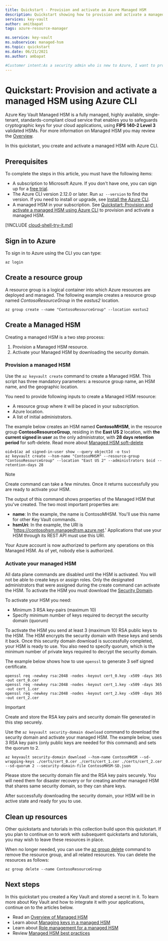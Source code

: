 ```yaml
---
title: Quickstart - Provision and activate an Azure Managed HSM
description: Quickstart showing how to provision and activate a managed HSM using Azure CLI
services: key-vault
author: amitbapat
tags: azure-resource-manager

ms.service: key-vault
ms.subservice: managed-hsm
ms.topic: quickstart
ms.date: 06/21/2021
ms.author: ambapat

#Customer intent:As a security admin who is new to Azure, I want to provision and activate a managed HSM
---
```


# Quickstart: Provision and activate a managed HSM using Azure CLI

Azure Key Vault Managed HSM is a fully managed, highly available, single-tenant, standards-compliant cloud service that enables you to safeguards cryptographic keys for your cloud applications, using **FIPS  140-2 Level 3** validated HSMs. For more information on Managed HSM you may review the [Overview](overview.md). 

In this quickstart, you create and activate a managed HSM with Azure CLI.

## Prerequisites

To complete the steps in this article, you must have the following items:

* A subscription to Microsoft Azure. If you don't have one, you can sign up for a [free trial](https://azure.microsoft.com/pricing/free-trial).
* The Azure CLI version 2.12.0 or later. Run `az --version` to find the version. If you need to install or upgrade, see [Install the Azure CLI]( /cli/azure/install-azure-cli).
* A managed HSM in your subscription. See [Quickstart: Provision and activate a managed HSM using Azure CLI](quick-create-cli.md) to provision and activate a managed HSM.

[!INCLUDE [cloud-shell-try-it.md](../../../includes/cloud-shell-try-it.md)]

## Sign in to Azure

To sign in to Azure using the CLI you can type:

```azurecli
az login
```

## Create a resource group

A resource group is a logical container into which Azure resources are deployed and managed. The following example creates a resource group named *ContosoResourceGroup* in the *eastus2* location.

```azurecli-interactive
az group create --name "ContosoResourceGroup" --location eastus2
```

## Create a Managed HSM

Creating a managed HSM is a two step process:
1. Provision a Managed HSM resource.
1. Activate your Managed HSM by downloading the security domain.

### Provision a managed HSM

Use the `az keyvault create` command to create a Managed HSM. This script has three mandatory parameters: a resource group name, an HSM name, and the geographic location.

You need to provide following inputs to create a Managed HSM resource:
- A resource group where it will be placed in your subscription.
- Azure location.
- A list of initial administrators.

The example below creates an HSM named **ContosoMHSM**, in the resource group  **ContosoResourceGroup**, residing in the **East US 2** location, with **the current signed in user** as the only administrator, with **28 days retention period** for soft-delete. Read more about [Managed HSM soft-delete](soft-delete-overview.md)

```azurecli-interactive
oid=$(az ad signed-in-user show --query objectId -o tsv)
az keyvault create --hsm-name "ContosoMHSM" --resource-group "ContosoResourceGroup" --location "East US 2" --administrators $oid --retention-days 28
```

> [!NOTE]
> Create command can take a few minutes. Once it returns successfully you are ready to activate your HSM.

The output of this command shows properties of the Managed HSM that you've created. The two most important properties are:

* **name**: In the example, the name is ContosoMHSM. You'll use this name for other Key Vault commands.
* **hsmUri**: In the example, the URI is 'https://contosohsm.managedhsm.azure.net.' Applications that use your HSM through its REST API must use this URI.

Your Azure account is now authorized to perform any operations on this Managed HSM. As of yet, nobody else is authorized.

### Activate your managed HSM

All data plane commands are disabled until the HSM  is activated. You will not be able to create keys or assign roles. Only the designated administrators that were assigned during the create command can activate the HSM. To activate the HSM you must download the [Security Domain](security-domain.md).

To activate your HSM you need:
- Minimum 3 RSA key-pairs (maximum 10)
- Specify minimum number of keys required to decrypt the security domain (quorum)

To activate the HSM you send at least 3 (maximum 10) RSA public keys to the HSM. The HSM encrypts the security domain with these keys and sends it back. Once this security domain download is successfully completed, your HSM is ready to use. You also need to specify quorum, which is the minimum number of private keys required to decrypt the security domain.

The example below shows how to use  `openssl` to generate 3 self signed certificate.

```azurecli-interactive
openssl req -newkey rsa:2048 -nodes -keyout cert_0.key -x509 -days 365 -out cert_0.cer
openssl req -newkey rsa:2048 -nodes -keyout cert_1.key -x509 -days 365 -out cert_1.cer
openssl req -newkey rsa:2048 -nodes -keyout cert_2.key -x509 -days 365 -out cert_2.cer
```

> [!IMPORTANT]
> Create and store the RSA key pairs and security domain file generated in this step securely.

Use the `az keyvault security-domain download` command to download the security domain and activate your managed HSM. The example below, uses 3 RSA key pairs (only public keys are needed for this command) and sets the quorum to 2.

```azurecli-interactive
az keyvault security-domain download --hsm-name ContosoMHSM --sd-wrapping-keys ./certs/cert_0.cer ./certs/cert_1.cer ./certs/cert_2.cer --sd-quorum 2 --security-domain-file ContosoMHSM-SD.json
```

Please store the security domain file and the RSA key pairs securely. You will need them for disaster recovery or for creating another managed HSM that shares same security domain, so they can share keys.

After successfully downloading the security domain, your HSM will be in active state and ready for you to use.

## Clean up resources

Other quickstarts and tutorials in this collection build upon this quickstart. If you plan to continue on to work with subsequent quickstarts and tutorials, you may wish to leave these resources in place.

When no longer needed, you can use the [az group delete](/cli/azure/group) command to remove the resource group, and all related resources. You can delete the resources as follows:

```azurecli-interactive
az group delete --name ContosoResourceGroup
```

## Next steps

In this quickstart you created a Key Vault and stored a secret in it. To learn more about Key Vault and how to integrate it with your applications, continue on to the articles below.

- Read an [Overview of Managed HSM](overview.md)
- Learn about [Managing keys in a managed HSM](key-management.md)
- Learn about [Role management for a managed HSM](role-management.md)
- Review [Managed HSM best practices](best-practices.md)
